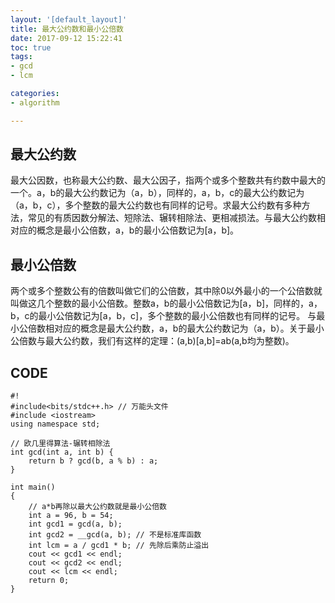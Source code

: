 ```yaml
---
layout: '[default_layout]'
title: 最大公约数和最小公倍数
date: 2017-09-12 15:22:41
toc: true
tags:
- gcd
- lcm

categories: 
- algorithm

---
```


## 最大公约数
最大公因数，也称最大公约数、最大公因子，指两个或多个整数共有约数中最大的一个。a，b的最大公约数记为（a，b），同样的，a，b，c的最大公约数记为（a，b，c），多个整数的最大公约数也有同样的记号。求最大公约数有多种方法，常见的有质因数分解法、短除法、辗转相除法、更相减损法。与最大公约数相对应的概念是最小公倍数，a，b的最小公倍数记为[a，b]。

## 最小公倍数 
两个或多个整数公有的倍数叫做它们的公倍数，其中除0以外最小的一个公倍数就叫做这几个整数的最小公倍数。整数a，b的最小公倍数记为[a，b]，同样的，a，b，c的最小公倍数记为[a，b，c]，多个整数的最小公倍数也有同样的记号。
与最小公倍数相对应的概念是最大公约数，a，b的最大公约数记为（a，b）。关于最小公倍数与最大公约数，我们有这样的定理：(a,b)[a,b]=ab(a,b均为整数)。

<!-- more -->

## CODE
    #!
    #include<bits/stdc++.h> // 万能头文件
    #include <iostream>
    using namespace std;

    // 欧几里得算法-辗转相除法
    int gcd(int a, int b) {
        return b ? gcd(b, a % b) : a;
    }

    int main()
    {
        // a*b再除以最大公约数就是最小公倍数
        int a = 96, b = 54;
        int gcd1 = gcd(a, b);
        int gcd2 = __gcd(a, b); // 不是标准库函数
        int lcm = a / gcd1 * b; // 先除后乘防止溢出
        cout << gcd1 << endl;
        cout << gcd2 << endl;
        cout << lcm << endl;
        return 0;
    }
